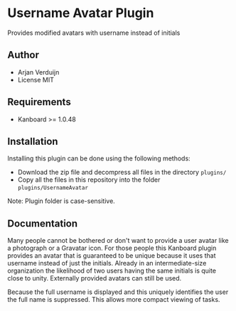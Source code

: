 Username Avatar Plugin
==============================

Provides modified avatars with username instead of initials

Author
------

- Arjan Verduijn
- License MIT

Requirements
------------

- Kanboard >= 1.0.48

Installation
------------

Installing this plugin can be done using the following methods:

* Download the zip file and decompress all files in the directory `plugins/`
* Copy all the files in this repository into the folder `plugins/UsernameAvatar`

Note: Plugin folder is case-sensitive.

Documentation
-------------

Many people cannot be bothered or don't want to provide a user avatar like a photograph or
a Gravatar icon. For those people this Kanboard plugin provides an avatar that is
guaranteed to be unique because it uses that username instead of just the initials. Already in
an intermediate-size organization the likelihood of two users having the same initials is quite
close to unity. Externally provided avatars can still be used.

Because the full username is displayed and this uniquely identifies the user the full name is
suppressed. This allows more compact viewing of tasks.